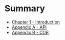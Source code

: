 # Summary

- [Chapter 1 - Introduction](./chapter_1.md)
- [Appendix A - API](./appendix_a.md)
- [Appendix B - COB](./appendix_b.md)
